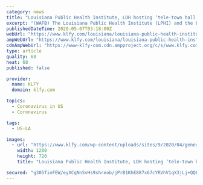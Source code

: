 ```yaml
---
category: news
title: "Louisiana Public Health Institute, LDH hosting ‘tele-town hall’ Thursday on COVID-19"
excerpt: "(WAFB) The Louisiana Public Health Institute (LPHI) and the Louisiana Department of Health (LDH) are hosting a tele-town hall event called COVID-19: Preparing for the Next Phase. The event is"
publishedDateTime: 2020-05-07T03:18:00Z
webUrl: "https://www.klfy.com/louisiana/louisiana-public-health-institute-ldh-hosting-tele-town-hall-thursday-on-covid-19/"
ampWebUrl: "https://www.klfy.com/louisiana/louisiana-public-health-institute-ldh-hosting-tele-town-hall-thursday-on-covid-19/amp/"
cdnAmpWebUrl: "https://www-klfy-com.cdn.ampproject.org/c/s/www.klfy.com/louisiana/louisiana-public-health-institute-ldh-hosting-tele-town-hall-thursday-on-covid-19/amp/"
type: article
quality: 68
heat: 68
published: false

provider:
  name: KLFY
  domain: klfy.com

topics:
  - Coronavirus in US
  - Coronavirus

tags:
  - US-LA

images:
  - url: "https://www.klfy.com/wp-content/uploads/sites/9/2020/04/generic-coronavirus-cdc-2-2-1-2-2-1-1-1-1-2-1-1-1.jpg?w=650&h=370&crop=1&resize=1280,720"
    width: 1280
    height: 720
    title: "Louisiana Public Health Institute, LDH hosting ‘tele-town hall’ Thursday on COVID-19"

secured: "g305TinFEW/eyXCqNnSvHs9shreob/jPrB1KhE887x67cYRVhV1qX3jLj+QQEjNUcmChXR4TBAHW1kPQqezIMA4wzExqpkLjTNhABcXdhG7QZ9FHsMA2nlQn2ebfB4bADQLI8mYXcKwMEU6CggRsPrVakW9Jre/cCHPzwtd+DvN5Qwi87VrkYyD1TDPGWndymh18nTwVulyV2z21eFTrnTfPtlSQ5ld6UxMvoFV8nxQCZMl8Lhv2I2cxkhil21bmgo0GcqhHqBpMKwnEzhnqJ6/mLbnpZH3OZfQ6KyWKmsfsW8Td9tpNGhB0uHSAuHm5ZyoIMEiruxJb1/0P94By9PyyTdZuXtNqxNlrrynrfSH67DOPezq/C6/ZkfzafugnJSjqja29T73adc76/ERN/+m97mp6jy0XB4TpXLw2jNWooQn0QEM+wgle9gV6OL2rZFVDENM+aUpLKkOBM/tvT4B+9OS/0QEpSUjpOu5N/Uc=;TZg0t8CoKkbifAMRcLzh/g=="
---
```


